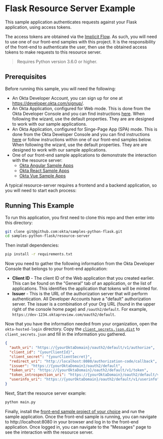 # Flask Resource Server Example

This sample application authenticates requests against your Flask application, using access tokens.

The access tokens are obtained via the [Implicit Flow][].  As such, you will need to use one of our front-end samples with this project.  It is the responsibility of the front-end to authenticate the user, then use the obtained access tokens to make requests to this resource server.

> Requires Python version 3.6.0 or higher.

## Prerequisites

Before running this sample, you will need the following:

* An Okta Developer Account, you can sign up for one at https://developer.okta.com/signup/.
* An Okta Application, configured for Web mode. This is done from the Okta Developer Console and you can find instructions [here][OIDC WEB Setup Instructions].  When following the wizard, use the default properties.  They are are designed to work with our sample applications.
* An Okta Application, configured for Singe-Page App (SPA) mode. This is done from the Okta Developer Console and you can find instructions [here][OIDC SPA Setup Instructions] or follow instructions within one of our front-end samples below.  When following the wizard, use the default properties.  They are are designed to work with our sample applications.
* One of our front-end sample applications to demonstrate the interaction with the resource server:
  * [Okta Angular Sample Apps][]
  * [Okta React Sample Apps][]
  * [Okta Vue Sample Apps][]

A typical resource-server requires a frontend and a backend application, so you will need to start each process:

## Running This Example
To run this application, you first need to clone this repo and then enter into this directory:

```bash
git clone git@github.com:okta/samples-python-flask.git
cd samples-python-flask/resource-server
```

Then install dependencies:

```bash
pip install -r requirements.txt
```

Now you need to gather the following information from the Okta Developer Console that belongs to your front-end application:
- **Client ID**  - The client ID of the Web application that you created earlier. This can be found on the "General" tab of an application, or the list of applications. This identifies the application that tokens will be minted for.
- **Issuer** - This is the URL of the authorization server that will perform authentication.  All Developer Accounts have a "default" authorization server.  The issuer is a combination of your Org URL (found in the upper right of the console home page) and `/oauth2/default`. For example, `https://dev-1234.oktapreview.com/oauth2/default`.

Now that you have the information needed from your organization, open the `okta-hosted-login` directory. Copy the [`client_secrets.json.dist`](client_secrets.json.dist) to `client_secrets.json` and fill in the information you gathered.

```json
{
  "auth_uri": "https://{yourOktaDomain}/oauth2/default/v1/authorize",
  "client_id": "{yourClientId}",
  "client_secret": "{yourClientSecret}",
  "redirect_uri": "http://localhost:8080/authorization-code/callback",
  "issuer": "https://{yourOktaDomain}/oauth2/default",
  "token_uri": "https://{yourOktaDomain}/oauth2/default/v1/token",
  "token_introspection_uri": "https://{yourOktaDomain}/oauth2/default/v1/introspect",
  "userinfo_uri": "https://{yourOktaDomain}/oauth2/default/v1/userinfo"
}
```

Next, Start the resource server example:

```bash
python main.py
```

Finally, install the [front-end sample project of your choice](#prerequisites) and run the sample application.
Once the front-end sample is running, you can navigate to http://localhost:8080 in your browser and log in to the front-end application.  Once logged in, you can navigate to the "Messages" page to see the interaction with the resource server.


[Implicit Flow]: https://developer.okta.com/authentication-guide/implementing-authentication/implicit
[Okta Angular Sample Apps]: https://github.com/okta/samples-js-angular
[Okta Vue Sample Apps]: https://github.com/okta/samples-js-vue
[Okta React Sample Apps]: https://github.com/okta/samples-js-react
[OIDC SPA Setup Instructions]: https://developer.okta.com/authentication-guide/implementing-authentication/implicit#1-setting-up-your-application
[OIDC Web Setup Instructions]: https://developer.okta.com/authentication-guide/implementing-authentication/auth-code#1-setting-up-your-application
